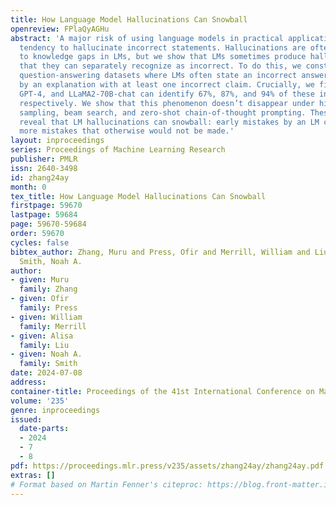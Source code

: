 ```yaml
---
title: How Language Model Hallucinations Can Snowball
openreview: FPlaQyAGHu
abstract: 'A major risk of using language models in practical applications is their
  tendency to hallucinate incorrect statements. Hallucinations are often attributed
  to knowledge gaps in LMs, but we show that LMs sometimes produce hallucinations
  that they can separately recognize as incorrect. To do this, we construct three
  question-answering datasets where LMs often state an incorrect answer which is followed
  by an explanation with at least one incorrect claim. Crucially, we find that GPT-3.5,
  GPT-4, and LLaMA2-70B-chat can identify 67%, 87%, and 94% of these incorrect claims,
  respectively. We show that this phenomenon doesn’t disappear under higher temperatures
  sampling, beam search, and zero-shot chain-of-thought prompting. These findings
  reveal that LM hallucinations can snowball: early mistakes by an LM can lead to
  more mistakes that otherwise would not be made.'
layout: inproceedings
series: Proceedings of Machine Learning Research
publisher: PMLR
issn: 2640-3498
id: zhang24ay
month: 0
tex_title: How Language Model Hallucinations Can Snowball
firstpage: 59670
lastpage: 59684
page: 59670-59684
order: 59670
cycles: false
bibtex_author: Zhang, Muru and Press, Ofir and Merrill, William and Liu, Alisa and
  Smith, Noah A.
author:
- given: Muru
  family: Zhang
- given: Ofir
  family: Press
- given: William
  family: Merrill
- given: Alisa
  family: Liu
- given: Noah A.
  family: Smith
date: 2024-07-08
address:
container-title: Proceedings of the 41st International Conference on Machine Learning
volume: '235'
genre: inproceedings
issued:
  date-parts:
  - 2024
  - 7
  - 8
pdf: https://proceedings.mlr.press/v235/assets/zhang24ay/zhang24ay.pdf
extras: []
# Format based on Martin Fenner's citeproc: https://blog.front-matter.io/posts/citeproc-yaml-for-bibliographies/
---
```

